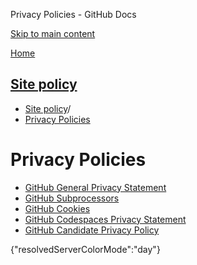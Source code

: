 Privacy Policies - GitHub Docs

[Skip to main content](#main-content)

[Home](/en)

[Site policy](/en/site-policy)
----------

* [Site policy](/en/site-policy)/
* [Privacy Policies](/en/site-policy/privacy-policies)

Privacy Policies
==========

* [GitHub General Privacy Statement](/en/site-policy/privacy-policies/github-general-privacy-statement)
* [GitHub Subprocessors](/en/site-policy/privacy-policies/github-subprocessors)
* [GitHub Cookies](/en/site-policy/privacy-policies/github-cookies)
* [GitHub Codespaces Privacy Statement](/en/site-policy/privacy-policies/github-codespaces-privacy-statement)
* [GitHub Candidate Privacy Policy](/en/site-policy/privacy-policies/github-candidate-privacy-policy)

{"resolvedServerColorMode":"day"}
